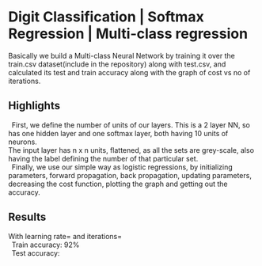 # Digit Classification | Softmax Regression | Multi-class regression
Basically we build a Multi-class Neural Network by training it over the train.csv dataset(include in the repository) along with test.csv,
and calculated its test and train accuracy along with the graph of cost vs no of iterations.

## Highlights
  &ensp;First, we define the number of units of our layers. This is a 2 layer NN, so has one hidden layer and one softmax layer, both having 10 units of neurons.<br />
The input layer has n x n units, flattened, as all the sets are grey-scale, also having the label defining the number of that particular set.<br />
  &ensp;Finally, we use our simple way as logistic regressions, by initializing parameters, forward propagation, back propagation, updating parameters, decreasing the cost function, plotting the graph and getting out the accuracy.
  
## Results 
With learning rate= and iterations= <br />
&ensp;Train accuracy: 92% <br />
&ensp;Test accuracy: 
